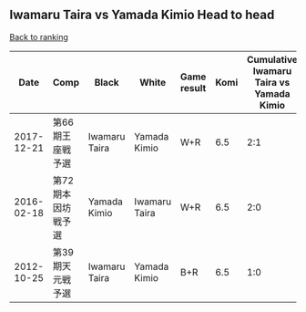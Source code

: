 ## Iwamaru Taira vs Yamada Kimio Head to head

[Back to ranking](../../index.md)




| **Date** | **Comp** | **Black** | **White** | **Game result** | **Komi** | **Cumulative Iwamaru Taira vs Yamada Kimio** | **Iwamaru Taira streak** | **Yamada Kimio streak** | 
| --- | --- | --- | --- | --- | --- | --- | --- | --- |
| 2017-12-21 | 第66期王座戦予選 | Iwamaru Taira | Yamada Kimio | W+R | 6.5 | 2:1 | 0 | 1 | 
| 2016-02-18 | 第72期本因坊戦予選 | Yamada Kimio | Iwamaru Taira | W+R | 6.5 | 2:0 | 2 | 0 | 
| 2012-10-25 | 第39期天元戦予選 | Iwamaru Taira | Yamada Kimio | B+R | 6.5 | 1:0 | 1 | 0 |




